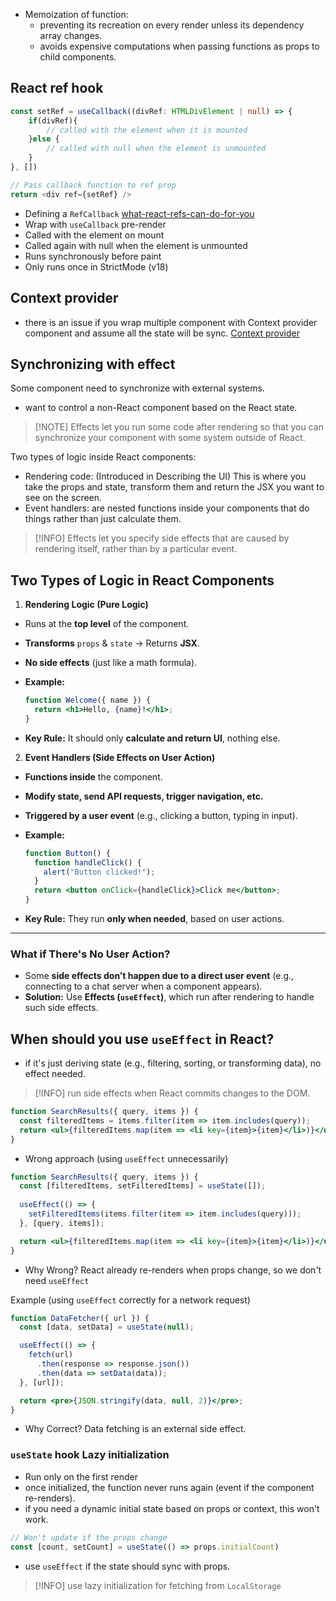- Memoization of function:
	- preventing its recreation on every render unless its dependency array changes.
	- avoids expensive computations when passing functions as props to child components.

## React ref hook
```ts
const setRef = useCallback((divRef: HTMLDivElement | null) => {
	if(divRef){
		// called with the element when it is mounted
	}else { 
		// called with null when the element is unmounted
	}
}, [])

// Pass callback function to ref prop
return <div ref={setRef} />
```
- Defining a `RefCallback` [what-react-refs-can-do-for-you](https://www.youtube.com/watch?v=TgpTG5XYoz4)
- Wrap with `useCallback` pre-render
- Called with the element on mount
- Called again with null when the element is unmounted
- Runs synchronously before paint
- Only runs once in StrictMode (v18)

## Context provider
- there is an issue if you wrap multiple component with Context provider component and assume all the state will be sync.
[Context provider]()

## Synchronizing with effect
Some component need to synchronize with external systems.
- want to control a non-React component based on the React state.

> [!NOTE] Effects let you run some code after rendering so that you can synchronize your component with some system outside of React.

Two types of logic inside React components:
- Rendering code: (Introduced in Describing the UI) This is where you take the props and state, transform them and return the JSX you want to see on the screen.
- Event handlers: are nested functions inside your components that do things rather than just calculate them.

> [!INFO] Effects let you specify side effects that are caused by rendering itself, rather than by a particular event.

## **Two Types of Logic in React Components**

1. **Rendering Logic (Pure Logic)**

- Runs at the **top level** of the component.
- **Transforms** `props` & `state` → Returns **JSX**.
- **No side effects** (just like a math formula).
- **Example:**
    
    ```jsx
    function Welcome({ name }) {
      return <h1>Hello, {name}!</h1>;
    }
    ```
    
- **Key Rule:** It should only **calculate and return UI**, nothing else.

2. **Event Handlers (Side Effects on User Action)**

- **Functions inside** the component.
- **Modify state, send API requests, trigger navigation, etc.**
- **Triggered by a user event** (e.g., clicking a button, typing in input).
- **Example:**
    
    ```jsx
    function Button() {
      function handleClick() {
        alert("Button clicked!");
      }
      return <button onClick={handleClick}>Click me</button>;
    }
    ```
    
- **Key Rule:** They run **only when needed**, based on user actions.

---

### **What if There's No User Action?**

- Some **side effects don’t happen due to a direct user event** (e.g., connecting to a chat server when a component appears).
- **Solution:** Use **Effects (`useEffect`)**, which run after rendering to handle such side effects.

## When should you use `useEffect` in React?
- if it's just deriving state (e.g., filtering, sorting, or transforming data), no effect needed.

> [!INFO]
> run side effects when React commits changes to the DOM.

```jsx
function SearchResults({ query, items }) {
  const filteredItems = items.filter(item => item.includes(query));
  return <ul>{filteredItems.map(item => <li key={item}>{item}</li>)}</ul>;
}
```

- Wrong approach (using `useEffect` unnecessarily)
```jsx
function SearchResults({ query, items }) {
  const [filteredItems, setFilteredItems] = useState([]);
  
  useEffect(() => {
    setFilteredItems(items.filter(item => item.includes(query)));
  }, [query, items]);

  return <ul>{filteredItems.map(item => <li key={item}>{item}</li>)}</ul>;
}

```
- Why Wrong? React already re-renders when props change, so we don't need `useEffect`

Example (using `useEffect` correctly for a network request)
```jsx
function DataFetcher({ url }) {
  const [data, setData] = useState(null);

  useEffect(() => {
    fetch(url)
      .then(response => response.json())
      .then(data => setData(data));
  }, [url]);

  return <pre>{JSON.stringify(data, null, 2)}</pre>;
}

```
- Why Correct? Data fetching is an external side effect.

### `useState` hook Lazy initialization

- Run only on the first render
- once initialized, the function never runs again (event if the component re-renders).
- if you need a dynamic initial state based on props or context, this won't work.

```js
// Won't update if the props change
const [count, setCount] = useState(() => props.initialCount)

```
- use `useEffect` if the state should sync with props.

> [!INFO] use lazy initialization for fetching from `LocalStorage`

